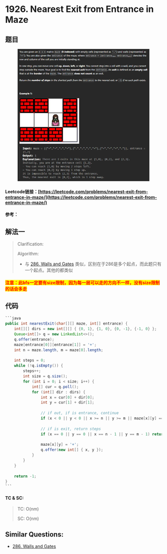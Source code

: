 # 1926. Nearest Exit from Entrance in Maze

## 题目

<figure><img src="../../.gitbook/assets/image (196).png" alt=""><figcaption></figcaption></figure>

#### Leetcode链接：[https://leetcode.com/problems/nearest-exit-from-entrance-in-maze/](https://leetcode.com/problems/nearest-exit-from-entrance-in-maze/)

#### 参考：

## 解法一

> Clarification:&#x20;
>
> Algorithm:&#x20;
>
> * 与  [286. Walls and Gates](https://leetcode.com/problems/walls-and-gates/description/) 类似，区别在于286是多个起点，而此题只有一个起点。其他的都类似

#### <mark style="color:red;">注意：此bfs一定要有size限制，因为每一层可以走的方向不一样，没有size限制的话会多走</mark>

## 代码

````java
```java
public int nearestExit(char[][] maze, int[] entrance) {
    int[][] dirs = new int[][] { {0, 1}, {1, 0}, {0, -1}, {-1, 0} };
    Queue<int[]> q = new LinkedList<>();
    q.offer(entrance);
    maze[entrance[0]][entrance[1]] = '+';
    int n = maze.length, m = maze[0].length;

    int steps = 0;
    while (!q.isEmpty()) {
        steps++;
        int size = q.size();
        for (int i = 0; i < size; i++) {
            int[] cur = q.poll();
            for (int[] dir : dirs) {
                int x = cur[0] + dir[0];
                int y = cur[1] + dir[1];

                // if out, if is entrance, continue
                if (x < 0 || y < 0 || x >= n || y >= m || maze[x][y] == '+') continue;

                // if is exit, return steps
                if (x == 0 || y == 0 || x == n - 1 || y == m - 1) return steps;

                maze[x][y] = '+';
                q.offer(new int[] { x, y });
            }
        }
    }

    return -1;
}
```
````

#### TC & SC:&#x20;

> TC: O(nm)
>
> SC: O(nm)

## **Similar Questions:**&#x20;

* [286. Walls and Gates](https://leetcode.com/problems/walls-and-gates/description/)
